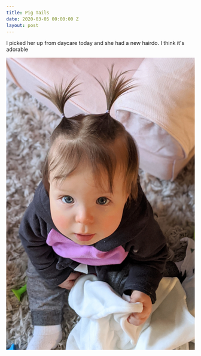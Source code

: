 ```yaml
---
title: Pig Tails
date: 2020-03-05 00:00:00 Z
layout: post
---
```


I picked her up from daycare today and she had a new hairdo. I think it's adorable

![new hair](/images/hair2.jpg)